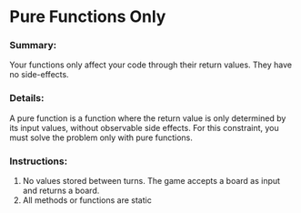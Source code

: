 # Pure Functions Only

### Summary:

Your functions only affect your code through their return values. They have no side-effects.


### Details:

A pure function is a function where the return value is only determined by its input values, without observable side effects. For this constraint, you must solve the problem only with pure functions.

### Instructions:
1. No values stored between turns. The game accepts a board as input and returns a board.
2. All methods or functions are static